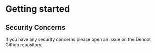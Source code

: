 # Getting started
## Security Concerns
If you have any security concerns please open an issue on the Denoot Github repository.